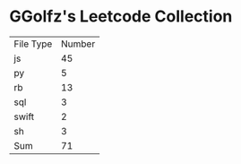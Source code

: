 # GGolfz's Leetcode Collection

<table><tr><td>File Type</td><td>Number</td></tr><tr><td>js</td><td>45</td></tr><tr><td>py</td><td>5</td></tr><tr><td>rb</td><td>13</td></tr><tr><td>sql</td><td>3</td></tr><tr><td>swift</td><td>2</td></tr><tr><td>sh</td><td>3</td></tr><tr><td>Sum</td><td>71</td></tr></table>